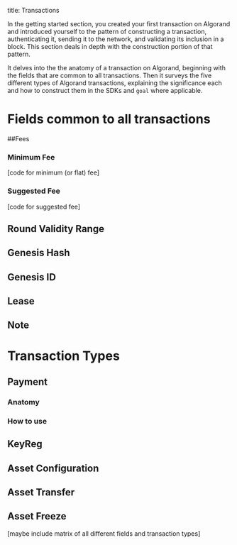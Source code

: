 title: Transactions

In the getting started section<LINK>, you created your first transaction on Algorand and introduced yourself to the pattern of constructing a transaction, authenticating it, sending it to the network, and validating its inclusion in a block. This section deals in depth with the construction portion of that pattern. 

It delves into the the anatomy of a transaction on Algorand, beginning with the fields that are common to all transactions. Then it surveys the five different types of Algorand transactions, explaining the significance each and how to construct them in the SDKs and `goal` where applicable.


# Fields common to all transactions
##Fees

### Minimum Fee
[code for minimum (or flat) fee]
### Suggested Fee
[code for suggested fee]

## Round Validity Range


## Genesis Hash

## Genesis ID

## Lease

## Note


# Transaction Types
## Payment
### Anatomy
### How to use
## KeyReg
## Asset Configuration
## Asset Transfer
## Asset Freeze


[maybe include matrix of all different fields and transaction types]